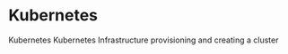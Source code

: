 # Kubernetes
Kubernetes
K u b e r n e t e s   I n f r a s t r u c t u r e   p r o v i s i o n i n g   a n d   c r e a t i n g   a   c l u s t e r  
 